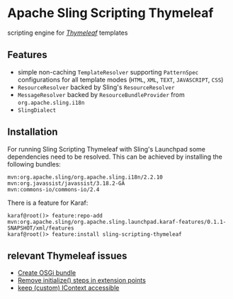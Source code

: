 Apache Sling Scripting Thymeleaf
================================

scripting engine for [_Thymeleaf_](http://www.thymeleaf.org) templates

Features
--------

* simple non-caching `TemplateResolver` supporting `PatternSpec` configurations for all template modes (`HTML`, `XML`, `TEXT`, `JAVASCRIPT`, `CSS`) 
* `ResourceResolver` backed by Sling's `ResourceResolver`
* `MessageResolver` backed by `ResourceBundleProvider` from `org.apache.sling.i18n`
* `SlingDialect`

Installation
------------

For running Sling Scripting Thymeleaf with Sling's Launchpad some dependencies need to be resolved. This can be achieved by installing the following bundles:

    mvn:org.apache.sling/org.apache.sling.i18n/2.2.10
    mvn:org.javassist/javassist/3.18.2-GA
    mvn:commons-io/commons-io/2.4

There is a feature for Karaf:

    karaf@root()> feature:repo-add mvn:org.apache.sling/org.apache.sling.launchpad.karaf-features/0.1.1-SNAPSHOT/xml/features
    karaf@root()> feature:install sling-scripting-thymeleaf

relevant Thymeleaf issues
-------------------------

* [Create OSGi bundle](https://github.com/thymeleaf/thymeleaf/issues/32)
* [Remove initialize() steps in extension points](https://github.com/thymeleaf/thymeleaf/issues/54)
* [keep (custom) IContext accessible](https://github.com/thymeleaf/thymeleaf/issues/388)
